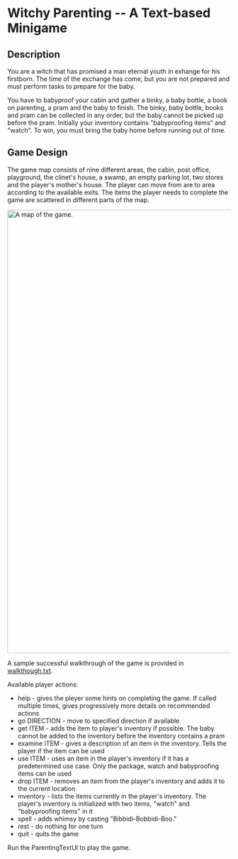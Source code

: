 # Witchy Parenting -- A Text-based Minigame

## Description

You are a witch that has promised a man eternal youth in exhange for his firstborn.
The time of the exchange has come, but you are not prepared and must perform tasks
to prepare for the baby.

You have to babyproof your cabin and gather a binky, a baby bottle, a book on parenting,
a pram and the baby to finish. The binky, baby bottle, books and pram can be collected in any
order, but the baby cannot be picked up before the pram. Initially your inventory contains 
"babyproofing items" and "watch". To win, you must bring the baby home before running out of time.

## Game Design

The game map consists of nine different areas, the cabin, post office, playground, the clinet's 
house, a swamp, an empty parking lot, two stores and the player's mother's house. The player can 
move from are to area according to the available exits. The items the player needs to complete 
the game are scattered in different parts of the map.

<img width="1000" alt="A map of the game." scr="https://github.com/teeaahola/text-based-minigame/blob/main/map.png?raw=true"/>

A sample successful walkthrough of the game is provided in [walkthough.txt](https://github.com/teeaahola/text-based-minigame/blob/main/walkthrough.txt).

Available player actions:
- help - gives the pleyer some hints on completing the game. If called multiple times, gives 
progressively more details on recommended actions
- go DIRECTION - move to specified direction if available
- get ITEM - adds the item to player's inventory if possible. The baby cannot be added to the
inventory before the inventory contains a pram
- examine ITEM - gives a description of an item in the inventory. Tells the player if the item 
can be used
- use ITEM - uses an item in the player's inventory if it has a predetermined use case. Only the 
package, watch and babyproofing items can be used
- drop ITEM - removes an item from the player's inventory and adds it to the current location
- inventory - lists the items currently in the player's inventory. The player's inventory is 
initialized with two items, "watch" and "babyproofing items" in it
- spell - adds whimsy by casting "Bibbidi-Bobbidi-Boo."
- rest - do nothing for one turn
- quit - quits the game

Run the ParentingTextUI to play the game.